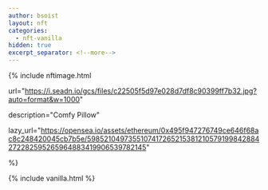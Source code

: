 ```yaml
---
author: bsoist
layout: nft
categories:
  - nft-vanilla
hidden: true
excerpt_separator: <!--more-->
---
```

{% include nftimage.html 

url="https://i.seadn.io/gcs/files/c22505f5d97e028d7df8c90399ff7b32.jpg?auto=format&w=1000"

description="Comfy Pillow"

lazy_url="https://opensea.io/assets/ethereum/0x495f947276749ce646f68ac8c248420045cb7b5e/5985210497355107417265215381210579199842884272282595265964883419906539782145"

%}


<!--more-->
{% include vanilla.html %}
